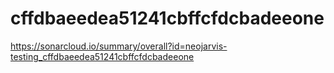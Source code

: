 # cffdbaeedea51241cbffcfdcbadeeone
https://sonarcloud.io/summary/overall?id=neojarvis-testing_cffdbaeedea51241cbffcfdcbadeeone
